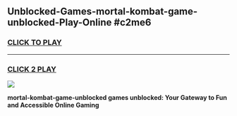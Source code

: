 
## Unblocked-Games-mortal-kombat-game-unblocked-Play-Online #c2me6
<h3>
<a href="https://news.freeplayer.one?title=mortal-kombat-game-unblocked&ref=3">CLICK TO PLAY</a></h3>
<hr>

<h3>
<a href="https://news.freeplayer.one?title=mortal-kombat-game-unblocked&ref=3">CLICK 2 PLAY</a>
  
</h3>

<a href="https://news.freeplayer.one?title=mortal-kombat-game-unblocked&ref=3"><img src="https://clearcache.store/games.png"></a>


**mortal-kombat-game-unblocked games unblocked: Your Gateway to Fun and Accessible Online Gaming**
